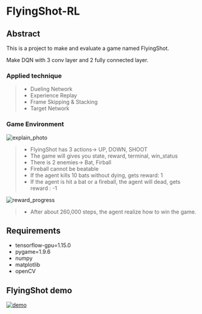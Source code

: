 # FlyingShot-RL

Abstract
-------------
This is a project to make and evaluate a game named FlyingShot.

Make DQN with 3 conv layer and 2 fully connected layer.

### Applied technique
> * Dueling Network
> * Experience Replay
> * Frame Skipping & Stacking
> * Target Network


### Game Environment

![explain_photo](https://user-images.githubusercontent.com/33660224/78472605-43c3b600-7775-11ea-89ff-de55a7155d8b.jpg)
> * FlyingShot has 3 actions-> UP, DOWN, SHOOT
> * The game will gives you state, reward, terminal, win_status
> * There is 2 enemies-> Bat, Firball
> * Fireball cannot be beatable
> * If the agent kills 10 bats without dying, gets reward: 1
> * If the agent is hit a bat or a fireball, the agent will dead, gets reward : -1


![reward_progress](https://user-images.githubusercontent.com/33660224/78471816-ffcdb280-776e-11ea-9a70-cb372f24b4fc.png)
> * After about 260,000 steps, the agent realize how to win the game.


Requirements
-------------
* tensorflow-gpu=1.15.0
* pygame=1.9.6
* numpy
* matplotlib
* openCV


FlyingShot demo
-------------
[![demo](http://img.youtube.com/vi/T6Ud1fAa9Iw/0.jpg)](https://www.youtube.com/watch?v=T6Ud1fAa9Iw)

